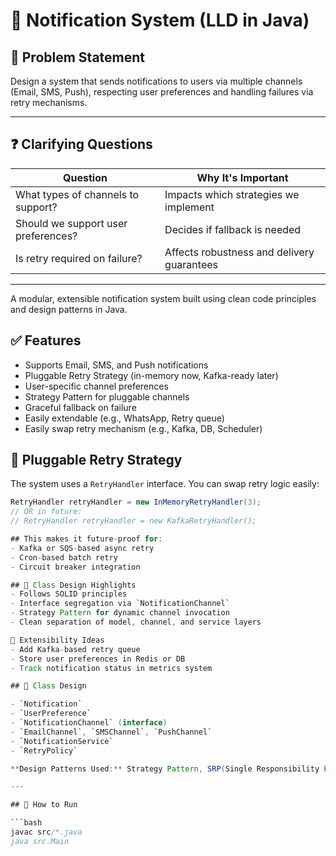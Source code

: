# 📩 Notification System (LLD in Java)

## 🧾 Problem Statement

Design a system that sends notifications to users via multiple channels (Email, SMS, Push), respecting user preferences and handling failures via retry mechanisms.

---

## ❓ Clarifying Questions

| Question | Why It's Important |
|----------|--------------------|
| What types of channels to support? | Impacts which strategies we implement |
| Should we support user preferences? | Decides if fallback is needed |
| Is retry required on failure? | Affects robustness and delivery guarantees |

---

A modular, extensible notification system built using clean code principles and design patterns in Java.

## ✅ Features
- Supports Email, SMS, and Push notifications
- Pluggable Retry Strategy (in-memory now, Kafka-ready later)
- User-specific channel preferences
- Strategy Pattern for pluggable channels
- Graceful fallback on failure
- Easily extendable (e.g., WhatsApp, Retry queue)
- Easily swap retry mechanism (e.g., Kafka, DB, Scheduler)

## 🧠 Pluggable Retry Strategy

The system uses a `RetryHandler` interface. You can swap retry logic easily:

```java
RetryHandler retryHandler = new InMemoryRetryHandler(3);
// OR in future:
// RetryHandler retryHandler = new KafkaRetryHandler();

## This makes it future-proof for:
- Kafka or SQS-based async retry
- Cron-based batch retry
- Circuit breaker integration

## 🧱 Class Design Highlights
- Follows SOLID principles
- Interface segregation via `NotificationChannel`
- Strategy Pattern for dynamic channel invocation
- Clean separation of model, channel, and service layers

📐 Extensibility Ideas
- Add Kafka-based retry queue
- Store user preferences in Redis or DB
- Track notification status in metrics system

## 🧱 Class Design

- `Notification`
- `UserPreference`
- `NotificationChannel` (interface)
- `EmailChannel`, `SMSChannel`, `PushChannel`
- `NotificationService`
- `RetryPolicy`

**Design Patterns Used:** Strategy Pattern, SRP(Single Responsibility Principal)

---

## 🧪 How to Run

```bash
javac src/*.java
java src.Main

